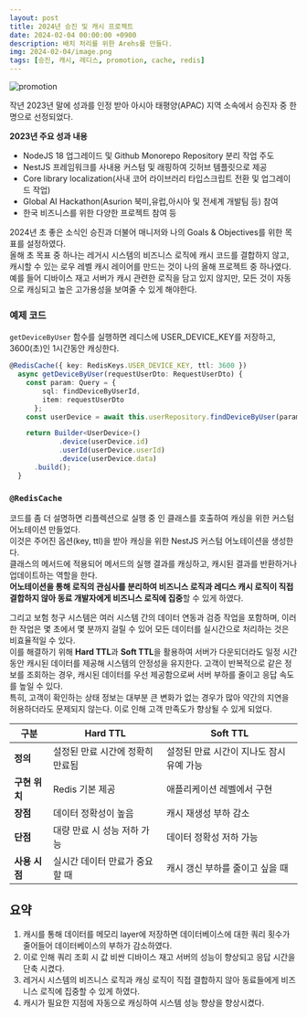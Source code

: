 ```yaml
---
layout: post
title: 2024년 승진 및 캐시 프로젝트
date: 2024-02-04 00:00:00 +0900
description: 배치 처리를 위한 Arehs를 만들다.
img: 2024-02-04/image.png
tags: [승진, 캐시, 레디스, promotion, cache, redis]
---
```


![promotion]({{site.baseurl}}/assets/img/2024-02-04/promotion.jpg)

작년 2023년 말에 성과를 인정 받아 아시아 태평양(APAC) 지역 소속에서 승진자 중 한명으로 선정되었다.

**2023년 주요 성과 내용**

- NodeJS 18 업그레이드 및 Github Monorepo Repository 분리 작업 주도
- NestJS 프레임워크를 사내용 커스텀 및 래핑하여 깃허브 템플릿으로 제공
- Core library localization(사내 코어 라이브러리 타입스크립트 전환 및 업그레이드 작업)
- Global AI Hackathon(Asurion 북미,유럽,아시아 및 전세계 개발팀 등) 참여
- 한국 비즈니스를 위한 다양한 프로젝트 참여 등

2024년 초 좋은 소식인 승진과 더불어 매니저와 나의 Goals & Objectives를 위한 목표를 설정하였다.  
올해 초 목표 중 하나는 레거시 시스템의 비즈니스 로직에 캐시 코드를 결합하지 않고, 캐시할 수 있는 로우 레벨 캐시 레이어를 만드는 것이 나의 올해 프로젝트 중 하나였다.  
예를 들어 디바이스 재고 서버가 캐시 관련한 로직을 담고 있지 않지만, 모든 것이 자동으로 캐싱되고 높은 고가용성을 보여줄 수 있게 해야한다.

### 예제 코드

`getDeviceByUser` 함수를 실행하면 레디스에 USER_DEVICE_KEY를 저장하고, 3600(초)인 1시간동안 캐싱한다.

```typescript
@RedisCache({ key: RedisKeys.USER_DEVICE_KEY, ttl: 3600 })
  async getDeviceByUser(requestUserDto: RequestUserDto) {
    const param: Query = {
        sql: findDeviceByUserId,
        item: requestUserDto
      };
    const userDevice = await this.userRepository.findDeviceByUser(param);

    return Builder<UserDevice>()
			.device(userDevice.id)
			.userId(userDevice.userId)
			.device(userDevice.data)
      .build();
  }
```

### `@RedisCache`

코드를 좀 더 설명하면 리플렉션으로 실행 중 인 클래스를 호출하여 캐싱을 위한 커스텀 어노테이션 만들었다.  
이것은 주어진 옵션(key, ttl)을 받아 캐싱을 위한 NestJS 커스텀 어노테이션을 생성한다.  
클래스의 메서드에 적용되어 메서드의 실행 결과를 캐싱하고, 캐시된 결과를 반환하거나 업데이트하는 역할을 한다.  
**어노테이션을 통해 로직의 관심사를 분리하여 비즈니스 로직과 레디스 캐시 로직이 직접 결합하지 않아 동료 개발자에게 비즈니스 로직에 집중**할 수 있게 하였다.

그리고 보험 청구 시스템은 여러 시스템 간의 데이터 연동과 검증 작업을 포함하며, 이러한 작업은 몇 초에서 몇 분까지 걸릴 수 있어 모든 데이터를 실시간으로 처리하는 것은 비효율적일 수 있다.  
이를 해결하기 위해 **Hard TTL**과 **Soft TTL**을 활용하여 서버가 다운되더라도 일정 시간 동안 캐시된 데이터를 제공해 시스템의 안정성을 유지한다. 고객이 반복적으로 같은 정보를 조회하는 경우, 캐시된 데이터를 우선 제공함으로써 서버 부하를 줄이고 응답 속도를 높일 수 있다.  
특히, 고객이 확인하는 상태 정보는 대부분 큰 변화가 없는 경우가 많아 약간의 지연을 허용하더라도 문제되지 않는다. 이로 인해 고객 만족도가 향상될 수 있게 되었다.

| 구분          | Hard TTL                         | Soft TTL                                 |
| ------------- | -------------------------------- | ---------------------------------------- |
| **정의**      | 설정된 만료 시간에 정확히 만료됨 | 설정된 만료 시간이 지나도 잠시 유예 가능 |
| **구현 위치** | Redis 기본 제공                  | 애플리케이션 레벨에서 구현               |
| **장점**      | 데이터 정확성이 높음             | 캐시 재생성 부하 감소                    |
| **단점**      | 대량 만료 시 성능 저하 가능      | 데이터 정확성 저하 가능                  |
| **사용 시점** | 실시간 데이터 만료가 중요할 때   | 캐시 갱신 부하를 줄이고 싶을 때          |

## 요약

1. 캐시를 통해 데이터를 메모리 layer에 저장하면 데이터베이스에 대한 쿼리 횟수가 줄어들어 데이터베이스의 부하가 감소하였다.
2. 이로 인해 쿼리 조회 시 값 비싼 디바이스 재고 서버의 성능이 향상되고 응답 시간을 단축 시켰다.
3. 레거시 시스템의 비즈니스 로직과 캐싱 로직이 직접 결합하지 않아 동료들에게 비즈니스 로직에 집중할 수 있게 하였다.
4. 캐시가 필요한 지점에 자동으로 캐싱하여 시스템 성능 향상을 향상시켰다.

